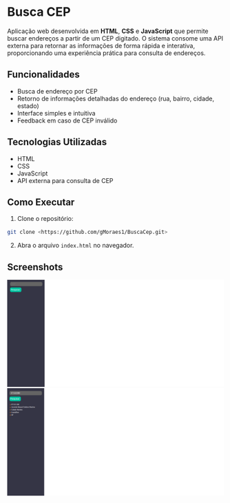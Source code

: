 # Busca CEP

Aplicação web desenvolvida em **HTML**, **CSS** e **JavaScript** que permite buscar endereços a partir de um CEP digitado. O sistema consome uma API externa para retornar as informações de forma rápida e interativa, proporcionando uma experiência prática para consulta de endereços.

## Funcionalidades

- Busca de endereço por CEP
- Retorno de informações detalhadas do endereço (rua, bairro, cidade, estado)
- Interface simples e intuitiva
- Feedback em caso de CEP inválido

## Tecnologias Utilizadas

- HTML
- CSS
- JavaScript
- API externa para consulta de CEP

## Como Executar

1. Clone o repositório:  
```bash
git clone <https://github.com/gMoraes1/BuscaCep.git>
```

2. Abra o arquivo `index.html` no navegador.

## Screenshots

![Inicio](./images/initial.png)
![cepTela](./images/cep.png)



